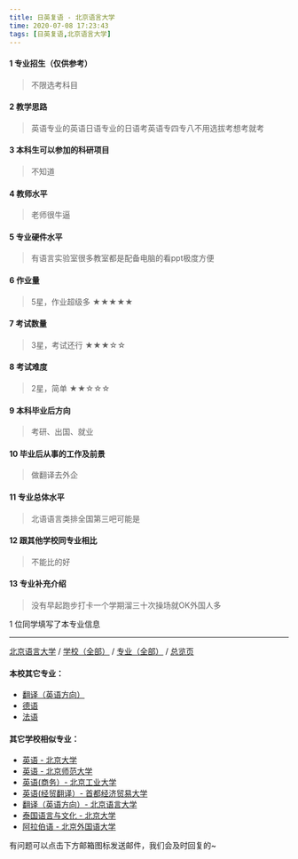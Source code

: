 ```yaml
---
title: 日英复语 - 北京语言大学
time: 2020-07-08 17:23:43
tags: [日英复语,北京语言大学]
---
```

#### 1 专业招生（仅供参考）  
> 不限选考科目 


#### 2 教学思路
> 英语专业的英语日语专业的日语考英语专四专八不用选拔考想考就考


#### 3 本科生可以参加的科研项目
>  不知道


#### 4 教师水平
> 老师很牛逼


#### 5 专业硬件水平
> 有语言实验室很多教室都是配备电脑的看ppt极度方便


#### 6 作业量
> 5星，作业超级多
★★★★★


#### 7 考试数量
> 3星，考试还行
★★★☆☆


#### 8 考试难度
> 2星，简单
★★☆☆☆


#### 9 本科毕业后方向
> 考研、出国、就业


#### 10 毕业后从事的工作及前景
> 做翻译去外企


#### 11 专业总体水平
> 北语语言类排全国第三吧可能是


#### 12 跟其他学校同专业相比
> 不能比的好


#### 13 专业补充介绍
> 没有早起跑步打卡一个学期溜三十次操场就OK外国人多

1 位同学填写了本专业信息
***
[北京语言大学](https://univgo.github.io/2020/07/08/北京语言大学) / [学校（全部）](https://univgo.github.io/2020/07/09/学校汇总页) / [专业（全部）](https://univgo.github.io/2020/07/09/专业汇总页) / [总览页](https://univgo.github.io/2020/07/09/总览) 
#### 本校其它专业：
- [翻译（英语方向）](https://univgo.github.io/2020/07/08/翻译（英语方向）%20-%20北京语言大学)
- [德语](https://univgo.github.io/2020/07/08/德语%20-%20北京语言大学)
- [法语](https://univgo.github.io/2020/07/08/法语%20-%20北京语言大学)

#### 其它学校相似专业：
- [英语 - 北京大学](https://univgo.github.io/2020/07/08/英语%20-%20北京大学)
- [英语 - 北京师范大学](https://univgo.github.io/2020/07/08/英语%20-%20北京师范大学)
- [英语(商务）- 北京工业大学](https://univgo.github.io/2020/07/08/英语（商务）-%20北京工业大学)
- [英语(经贸翻译）- 首都经济贸易大学](https://univgo.github.io/2020/07/08/英语（经贸翻译）-%20首都经济贸易大学)
- [翻译（英语方向）- 北京语言大学](https://univgo.github.io/2020/07/08/翻译（英语方向）%20-%20北京语言大学)
- [泰国语言与文化 - 北京大学]( https://univgo.github.io/2020/07/08/5f7866d1dab8 )
- [阿拉伯语 - 北京外国语大学](https://univgo.github.io/2020/07/08/阿拉伯语%20-%20北京外国语大学)


有问题可以点击下方邮箱图标发送邮件，我们会及时回复的~
